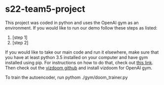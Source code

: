 # s22-team5-project

This project was coded in python and uses the OpenAI gym as an environment.
If you would like to run our demo follow these steps as listed:

1. [step 1]
2. [step 2]

If you would like to take our main code and run it elsewhere, make sure that you have at least python 3.5 installed on your computer and have gym installed using pip.
For instructions on how to do that, check out [this link](https://gym.openai.com/docs/).
Then check out the [vizdoom github](https://github.com/mwydmuch/ViZDoom) and install vizdoom for OpenAI gym.

To train the autoencoder, run
	pythom ./gym/doom_trainer.py
